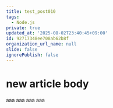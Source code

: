 ```yaml
---
title: test_post010
tags:
  - Node.js
private: true
updated_at: '2025-08-02T23:40:45+09:00'
id: 92717348ee708ab62b8f
organization_url_name: null
slide: false
ignorePublish: false
---
```

# new article body
aaa
aaa
aaa
aaa
